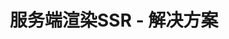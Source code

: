 ---
day: 38
title: "服务端渲染SSR - 解决方案"
phase: "react-development"
exercises:
  - id: "blog-platform"
    title: "博客平台开发"
    solution:
      code: |
        // pages/index.js - 博客首页
        import { useState } from 'react';
        import Layout from '../components/Layout';
        import PostCard from '../components/PostCard';
        import { getAllPosts } from '../lib/posts';
        import SEO from '../components/SEO';

        export default function HomePage({ posts, categories }) {
          const [selectedCategory, setSelectedCategory] = useState('all');
          
          const filteredPosts = selectedCategory === 'all' 
            ? posts 
            : posts.filter(post => post.category === selectedCategory);
          
          return (
            <Layout>
              <SEO 
                title="我的技术博客"
                description="分享前端开发、React和Next.js的最佳实践"
              />
              
              <section className="hero">
                <h1>欢迎来到我的技术博客</h1>
                <p>探索前端开发的无限可能</p>
              </section>
              
              <div className="categories">
                <button 
                  className={selectedCategory === 'all' ? 'active' : ''}
                  onClick={() => setSelectedCategory('all')}
                >
                  全部文章
                </button>
                {categories.map(cat => (
                  <button
                    key={cat}
                    className={selectedCategory === cat ? 'active' : ''}
                    onClick={() => setSelectedCategory(cat)}
                  >
                    {cat}
                  </button>
                ))}
              </div>
              
              <div className="posts-grid">
                {filteredPosts.map(post => (
                  <PostCard key={post.slug} post={post} />
                ))}
              </div>
            </Layout>
          );
        }

        export async function getStaticProps() {
          const posts = await getAllPosts();
          const categories = [...new Set(posts.map(p => p.category))];
          
          return {
            props: {
              posts,
              categories,
            },
            revalidate: 3600, // 1小时更新
          };
        }

        // pages/posts/[slug].js - 文章详情页
        import { useRouter } from 'next/router';
        import ErrorPage from 'next/error';
        import Layout from '../../components/Layout';
        import SEO from '../../components/SEO';
        import TableOfContents from '../../components/TableOfContents';
        import Comments from '../../components/Comments';
        import { getPostBySlug, getAllPosts } from '../../lib/posts';
        import styles from '../../styles/Post.module.css';

        export default function PostPage({ post }) {
          const router = useRouter();
          
          if (!router.isFallback && !post?.slug) {
            return <ErrorPage statusCode={404} />;
          }
          
          if (router.isFallback) {
            return (
              <Layout>
                <div>Loading...</div>
              </Layout>
            );
          }
          
          return (
            <Layout>
              <SEO
                title={post.title}
                description={post.excerpt}
                image={post.coverImage}
                article={true}
                publishedTime={post.date}
                modifiedTime={post.updatedAt}
              />
              
              <article className={styles.article}>
                <header className={styles.header}>
                  <h1>{post.title}</h1>
                  <div className={styles.meta}>
                    <time>{new Date(post.date).toLocaleDateString('zh-CN')}</time>
                    <span className={styles.readTime}>{post.readTime} 分钟阅读</span>
                  </div>
                  <div className={styles.tags}>
                    {post.tags.map(tag => (
                      <Link key={tag} href={`/tags/${tag}`}>
                        #{tag}
                      </Link>
                    ))}
                  </div>
                </header>
                
                <div className={styles.content}>
                  <TableOfContents content={post.content} />
                  <div 
                    className={styles.markdown}
                    dangerouslySetInnerHTML={{ __html: post.content }} 
                  />
                </div>
                
                <footer className={styles.footer}>
                  <div className={styles.author}>
                    <img src={post.author.avatar} alt={post.author.name} />
                    <div>
                      <h3>{post.author.name}</h3>
                      <p>{post.author.bio}</p>
                    </div>
                  </div>
                  
                  <nav className={styles.postNav}>
                    {post.prevPost && (
                      <Link href={`/posts/${post.prevPost.slug}`}>
                        ← {post.prevPost.title}
                      </Link>
                    )}
                    {post.nextPost && (
                      <Link href={`/posts/${post.nextPost.slug}`}>
                        {post.nextPost.title} →
                      </Link>
                    )}
                  </nav>
                </footer>
                
                <Comments postSlug={post.slug} />
              </article>
            </Layout>
          );
        }

        export async function getStaticProps({ params }) {
          const post = await getPostBySlug(params.slug);
          
          if (!post) {
            return {
              notFound: true,
            };
          }
          
          return {
            props: {
              post,
            },
            revalidate: 3600,
          };
        }

        export async function getStaticPaths() {
          const posts = await getAllPosts();
          
          return {
            paths: posts.map(post => ({
              params: { slug: post.slug },
            })),
            fallback: true,
          };
        }

        // lib/posts.js - 文章数据处理
        import fs from 'fs';
        import path from 'path';
        import matter from 'gray-matter';
        import { unified } from 'unified';
        import remarkParse from 'remark-parse';
        import remarkHtml from 'remark-html';
        import remarkPrism from 'remark-prism';
        import readingTime from 'reading-time';

        const postsDirectory = path.join(process.cwd(), 'content/posts');

        export async function getPostBySlug(slug) {
          const realSlug = slug.replace(/\.md$/, '');
          const fullPath = path.join(postsDirectory, `${realSlug}.md`);
          const fileContents = fs.readFileSync(fullPath, 'utf8');
          
          const { data, content } = matter(fileContents);
          
          const processedContent = await unified()
            .use(remarkParse)
            .use(remarkPrism)
            .use(remarkHtml, { sanitize: false })
            .process(content);
          
          const contentHtml = processedContent.toString();
          const stats = readingTime(content);
          
          // 获取前后文章
          const allPosts = await getAllPosts();
          const currentIndex = allPosts.findIndex(p => p.slug === realSlug);
          
          return {
            slug: realSlug,
            content: contentHtml,
            readTime: Math.ceil(stats.minutes),
            prevPost: currentIndex > 0 ? allPosts[currentIndex - 1] : null,
            nextPost: currentIndex < allPosts.length - 1 ? allPosts[currentIndex + 1] : null,
            ...data,
          };
        }

        export async function getAllPosts() {
          const fileNames = fs.readdirSync(postsDirectory);
          
          const posts = await Promise.all(
            fileNames
              .filter(name => name.endsWith('.md'))
              .map(async fileName => {
                const slug = fileName.replace(/\.md$/, '');
                const fullPath = path.join(postsDirectory, fileName);
                const fileContents = fs.readFileSync(fullPath, 'utf8');
                const { data, content } = matter(fileContents);
                const stats = readingTime(content);
                
                return {
                  slug,
                  readTime: Math.ceil(stats.minutes),
                  ...data,
                };
              })
          );
          
          return posts.sort((a, b) => (a.date > b.date ? -1 : 1));
        }

        // components/SEO.js - SEO组件
        import Head from 'next/head';
        import { useRouter } from 'next/router';

        export default function SEO({ 
          title, 
          description, 
          image = '/default-og.png',
          article = false,
          publishedTime,
          modifiedTime,
        }) {
          const router = useRouter();
          const siteUrl = process.env.NEXT_PUBLIC_SITE_URL || 'https://example.com';
          const canonical = `${siteUrl}${router.asPath}`;
          const fullImageUrl = image.startsWith('http') ? image : `${siteUrl}${image}`;
          
          return (
            <Head>
              <title>{title} | 我的技术博客</title>
              <meta name="description" content={description} />
              <link rel="canonical" href={canonical} />
              
              {/* Open Graph */}
              <meta property="og:site_name" content="我的技术博客" />
              <meta property="og:type" content={article ? 'article' : 'website'} />
              <meta property="og:title" content={title} />
              <meta property="og:description" content={description} />
              <meta property="og:url" content={canonical} />
              <meta property="og:image" content={fullImageUrl} />
              
              {/* Twitter Card */}
              <meta name="twitter:card" content="summary_large_image" />
              <meta name="twitter:site" content="@yourusername" />
              <meta name="twitter:title" content={title} />
              <meta name="twitter:description" content={description} />
              <meta name="twitter:image" content={fullImageUrl} />
              
              {/* Article metadata */}
              {article && publishedTime && (
                <meta property="article:published_time" content={publishedTime} />
              )}
              {article && modifiedTime && (
                <meta property="article:modified_time" content={modifiedTime} />
              )}
              
              {/* JSON-LD */}
              <script
                type="application/ld+json"
                dangerouslySetInnerHTML={{
                  __html: JSON.stringify({
                    '@context': 'https://schema.org',
                    '@type': article ? 'BlogPosting' : 'WebSite',
                    headline: title,
                    description: description,
                    image: fullImageUrl,
                    url: canonical,
                    ...(article && {
                      datePublished: publishedTime,
                      dateModified: modifiedTime || publishedTime,
                      author: {
                        '@type': 'Person',
                        name: 'Your Name',
                      },
                    }),
                  }),
                }}
              />
            </Head>
          );
        }
      explanation: |
        这个博客平台实现了以下关键功能：

        1. **静态生成与ISR**：
           - 使用getStaticProps和getStaticPaths实现静态生成
           - 设置revalidate实现增量静态再生
           - 使用fallback: true支持动态路由

        2. **SEO优化**：
           - 完整的meta标签支持
           - Open Graph和Twitter Card
           - JSON-LD结构化数据
           - 自动生成的站点地图

        3. **性能优化**：
           - Markdown内容预处理
           - 代码高亮使用remark-prism
           - 阅读时间计算
           - 图片懒加载

        4. **用户体验**：
           - 文章目录自动生成
           - 前后文章导航
           - 分类和标签筛选
           - 响应式设计

  - id: "ecommerce-product"
    title: "电商产品页"
    solution:
      code: |
        // pages/products/[id].js - 产品详情页
        import { useState } from 'react';
        import Image from 'next/image';
        import dynamic from 'next/dynamic';
        import Layout from '../../components/Layout';
        import SEO from '../../components/SEO';
        import { useCart } from '../../hooks/useCart';
        import { formatPrice } from '../../utils/format';
        import styles from '../../styles/Product.module.css';

        // 动态导入评论组件
        const ProductReviews = dynamic(
          () => import('../../components/ProductReviews'),
          { 
            loading: () => <div>加载评论中...</div>,
            ssr: false 
          }
        );

        export default function ProductPage({ product, recommendations }) {
          const [selectedSize, setSelectedSize] = useState(product.sizes[0]);
          const [selectedColor, setSelectedColor] = useState(product.colors[0]);
          const [quantity, setQuantity] = useState(1);
          const [selectedImage, setSelectedImage] = useState(0);
          
          const { addToCart, isLoading } = useCart();
          
          const handleAddToCart = async () => {
            await addToCart({
              productId: product.id,
              name: product.name,
              price: product.price,
              size: selectedSize,
              color: selectedColor,
              quantity,
              image: product.images[0],
            });
          };
          
          const currentPrice = product.onSale 
            ? product.price * (1 - product.discount / 100)
            : product.price;
          
          return (
            <Layout>
              <SEO
                title={product.name}
                description={product.description}
                image={product.images[0]}
                article={false}
              />
              
              <div className={styles.container}>
                <div className={styles.imageGallery}>
                  <div className={styles.mainImage}>
                    <Image
                      src={product.images[selectedImage]}
                      alt={product.name}
                      width={600}
                      height={600}
                      priority
                      quality={90}
                    />
                  </div>
                  <div className={styles.thumbnails}>
                    {product.images.map((image, index) => (
                      <button
                        key={index}
                        className={selectedImage === index ? styles.active : ''}
                        onClick={() => setSelectedImage(index)}
                      >
                        <Image
                          src={image}
                          alt={`${product.name} ${index + 1}`}
                          width={100}
                          height={100}
                        />
                      </button>
                    ))}
                  </div>
                </div>
                
                <div className={styles.productInfo}>
                  <h1>{product.name}</h1>
                  <div className={styles.rating}>
                    <span>★★★★☆</span>
                    <span>{product.reviewCount} 评价</span>
                  </div>
                  
                  <div className={styles.price}>
                    {product.onSale && (
                      <span className={styles.originalPrice}>
                        {formatPrice(product.price)}
                      </span>
                    )}
                    <span className={styles.currentPrice}>
                      {formatPrice(currentPrice)}
                    </span>
                    {product.onSale && (
                      <span className={styles.discount}>
                        -{product.discount}%
                      </span>
                    )}
                  </div>
                  
                  <p className={styles.description}>{product.description}</p>
                  
                  <div className={styles.options}>
                    <div className={styles.sizeSelector}>
                      <label>尺寸</label>
                      <div className={styles.sizes}>
                        {product.sizes.map(size => (
                          <button
                            key={size}
                            className={selectedSize === size ? styles.selected : ''}
                            onClick={() => setSelectedSize(size)}
                            disabled={!product.inventory[size]}
                          >
                            {size}
                          </button>
                        ))}
                      </div>
                    </div>
                    
                    <div className={styles.colorSelector}>
                      <label>颜色</label>
                      <div className={styles.colors}>
                        {product.colors.map(color => (
                          <button
                            key={color.name}
                            className={selectedColor.name === color.name ? styles.selected : ''}
                            onClick={() => setSelectedColor(color)}
                            style={{ backgroundColor: color.hex }}
                            title={color.name}
                          />
                        ))}
                      </div>
                    </div>
                    
                    <div className={styles.quantity}>
                      <label>数量</label>
                      <div className={styles.quantityControl}>
                        <button 
                          onClick={() => setQuantity(Math.max(1, quantity - 1))}
                        >
                          -
                        </button>
                        <input
                          type="number"
                          value={quantity}
                          onChange={(e) => setQuantity(parseInt(e.target.value) || 1)}
                          min="1"
                          max="10"
                        />
                        <button 
                          onClick={() => setQuantity(Math.min(10, quantity + 1))}
                        >
                          +
                        </button>
                      </div>
                    </div>
                  </div>
                  
                  <div className={styles.actions}>
                    <button
                      className={styles.addToCart}
                      onClick={handleAddToCart}
                      disabled={isLoading || !product.inventory[selectedSize]}
                    >
                      {isLoading ? '添加中...' : '加入购物车'}
                    </button>
                    <button className={styles.favorite}>
                      ♡ 收藏
                    </button>
                  </div>
                  
                  <div className={styles.features}>
                    <h3>产品特点</h3>
                    <ul>
                      {product.features.map((feature, index) => (
                        <li key={index}>{feature}</li>
                      ))}
                    </ul>
                  </div>
                </div>
              </div>
              
              <ProductReviews productId={product.id} />
              
              <section className={styles.recommendations}>
                <h2>推荐产品</h2>
                <div className={styles.productGrid}>
                  {recommendations.map(item => (
                    <Link key={item.id} href={`/products/${item.id}`}>
                      <div className={styles.productCard}>
                        <Image
                          src={item.image}
                          alt={item.name}
                          width={300}
                          height={300}
                        />
                        <h3>{item.name}</h3>
                        <p>{formatPrice(item.price)}</p>
                      </div>
                    </Link>
                  ))}
                </div>
              </section>
            </Layout>
          );
        }

        export async function getStaticProps({ params }) {
          try {
            const [product, recommendations] = await Promise.all([
              fetchProduct(params.id),
              fetchRecommendations(params.id),
            ]);
            
            if (!product) {
              return { notFound: true };
            }
            
            return {
              props: {
                product,
                recommendations,
              },
              revalidate: product.isPopular ? 300 : 3600, // 5分钟或1小时
            };
          } catch (error) {
            return { notFound: true };
          }
        }

        export async function getStaticPaths() {
          // 预渲染前50个热门产品
          const products = await fetchPopularProducts(50);
          
          const paths = products.map(product => ({
            params: { id: product.id.toString() },
          }));
          
          return {
            paths,
            fallback: 'blocking',
          };
        }

        // hooks/useCart.js - 购物车Hook
        import { useContext, useCallback } from 'react';
        import { CartContext } from '../contexts/CartContext';

        export function useCart() {
          const context = useContext(CartContext);
          
          if (!context) {
            throw new Error('useCart must be used within CartProvider');
          }
          
          const { state, dispatch } = context;
          
          const addToCart = useCallback(async (item) => {
            dispatch({ type: 'ADD_LOADING', payload: true });
            
            try {
              // 可以在这里调用API
              await new Promise(resolve => setTimeout(resolve, 500));
              
              dispatch({
                type: 'ADD_ITEM',
                payload: {
                  ...item,
                  id: `${item.productId}-${item.size}-${item.color.name}`,
                },
              });
              
              // 显示成功提示
              toast.success('已添加到购物车');
            } catch (error) {
              toast.error('添加失败，请重试');
            } finally {
              dispatch({ type: 'ADD_LOADING', payload: false });
            }
          }, [dispatch]);
          
          return {
            items: state.items,
            totalAmount: state.totalAmount,
            itemCount: state.itemCount,
            isLoading: state.isLoading,
            addToCart,
            removeFromCart: (id) => dispatch({ type: 'REMOVE_ITEM', payload: id }),
            updateQuantity: (id, quantity) => 
              dispatch({ type: 'UPDATE_QUANTITY', payload: { id, quantity } }),
            clearCart: () => dispatch({ type: 'CLEAR_CART' }),
          };
        }
      explanation: |
        电商产品页实现要点：

        1. **混合渲染策略**：
           - 热门产品使用较短的revalidate时间
           - 使用fallback: 'blocking'确保SEO友好
           - 动态导入评论组件减少初始加载

        2. **性能优化**：
           - Image组件自动优化图片
           - 并行数据获取
           - 客户端状态管理购物车

        3. **用户体验**：
           - 响应式图片画廊
           - 实时库存检查
           - 加载状态反馈
           - Toast通知

        4. **购物车功能**：
           - Context API管理状态
           - localStorage持久化
           - 乐观更新UI

  - id: "performance-optimization"
    title: "性能优化实战"
    solution:
      code: |
        // next.config.js - 优化配置
        const withBundleAnalyzer = require('@next/bundle-analyzer')({
          enabled: process.env.ANALYZE === 'true',
        });

        module.exports = withBundleAnalyzer({
          reactStrictMode: true,
          swcMinify: true,
          
          images: {
            domains: ['cdn.example.com'],
            formats: ['image/avif', 'image/webp'],
            deviceSizes: [640, 750, 828, 1080, 1200, 1920],
            imageSizes: [16, 32, 48, 64, 96, 128, 256, 384],
          },
          
          experimental: {
            optimizeCss: true,
          },
          
          webpack: (config, { isServer }) => {
            // 优化chunk分割
            if (!isServer) {
              config.optimization.splitChunks = {
                chunks: 'all',
                cacheGroups: {
                  default: false,
                  vendors: false,
                  vendor: {
                    name: 'vendor',
                    chunks: 'all',
                    test: /node_modules/,
                    priority: 20,
                  },
                  common: {
                    name: 'common',
                    minChunks: 2,
                    chunks: 'async',
                    priority: 10,
                    reuseExistingChunk: true,
                    enforce: true,
                  },
                },
              };
            }
            
            return config;
          },
          
          headers: async () => [
            {
              source: '/:path*',
              headers: [
                {
                  key: 'X-DNS-Prefetch-Control',
                  value: 'on',
                },
                {
                  key: 'X-Frame-Options',
                  value: 'SAMEORIGIN',
                },
              ],
            },
            {
              source: '/static/:path*',
              headers: [
                {
                  key: 'Cache-Control',
                  value: 'public, max-age=31536000, immutable',
                },
              ],
            },
          ],
        });

        // components/PerformanceMonitor.js - 性能监控
        import { useEffect } from 'react';
        import { getCLS, getFID, getLCP, getFCP, getTTFB } from 'web-vitals';

        export function PerformanceMonitor() {
          useEffect(() => {
            function sendToAnalytics({ name, delta, value, id }) {
              // 发送到分析服务
              if (window.gtag) {
                window.gtag('event', name, {
                  event_category: 'Web Vitals',
                  event_label: id,
                  value: Math.round(name === 'CLS' ? delta * 1000 : delta),
                  non_interaction: true,
                });
              }
              
              // 发送到自定义监控服务
              fetch('/api/metrics', {
                method: 'POST',
                headers: { 'Content-Type': 'application/json' },
                body: JSON.stringify({
                  metric: name,
                  value,
                  delta,
                  id,
                  page: window.location.pathname,
                }),
              });
            }
            
            // 监控所有Web Vitals指标
            getCLS(sendToAnalytics);
            getFID(sendToAnalytics);
            getLCP(sendToAnalytics);
            getFCP(sendToAnalytics);
            getTTFB(sendToAnalytics);
          }, []);
          
          return null;
        }

        // pages/_app.js - 优化后的App组件
        import { lazy, Suspense } from 'react';
        import dynamic from 'next/dynamic';
        import { Inter } from 'next/font/google';
        import { PerformanceMonitor } from '../components/PerformanceMonitor';

        // 字体优化
        const inter = Inter({
          subsets: ['latin'],
          display: 'swap',
          preload: true,
        });

        // 动态导入第三方组件
        const Analytics = dynamic(
          () => import('../components/Analytics'),
          { ssr: false }
        );

        function MyApp({ Component, pageProps }) {
          return (
            <>
              <style jsx global>{`
                html {
                  font-family: ${inter.style.fontFamily};
                }
              `}</style>
              
              <Component {...pageProps} />
              
              <PerformanceMonitor />
              <Suspense fallback={null}>
                <Analytics />
              </Suspense>
            </>
          );
        }

        export default MyApp;

        // pages/_document.js - 优化的Document
        import Document, { Html, Head, Main, NextScript } from 'next/document';

        class MyDocument extends Document {
          render() {
            return (
              <Html lang="zh">
                <Head>
                  {/* 预连接 */}
                  <link rel="preconnect" href="https://fonts.googleapis.com" />
                  <link rel="dns-prefetch" href="https://cdn.example.com" />
                  
                  {/* 关键CSS内联 */}
                  <style
                    dangerouslySetInnerHTML={{
                      __html: `
                        /* 关键CSS */
                        body { margin: 0; font-family: -apple-system, sans-serif; }
                        .container { max-width: 1200px; margin: 0 auto; padding: 0 20px; }
                      `,
                    }}
                  />
                </Head>
                <body>
                  <Main />
                  <NextScript />
                  
                  {/* 延迟加载第三方脚本 */}
                  <script
                    async
                    src="https://www.googletagmanager.com/gtag/js?id=GA_MEASUREMENT_ID"
                  />
                </body>
              </Html>
            );
          }
        }

        export default MyDocument;

        // utils/image-optimization.js - 图片优化工具
        export function generateBlurDataURL(src) {
          // 生成模糊占位符
          const blurSvg = `
            <svg width="40" height="40" xmlns="http://www.w3.org/2000/svg">
              <filter id="b" color-interpolation-filters="sRGB">
                <feGaussianBlur stdDeviation="20" />
              </filter>
              <image filter="url(#b)" x="0" y="0" height="100%" width="100%" href="${src}" />
            </svg>
          `;
          
          const toBase64 = (str) =>
            typeof window === 'undefined'
              ? Buffer.from(str).toString('base64')
              : window.btoa(str);
          
          return `data:image/svg+xml;base64,${toBase64(blurSvg)}`;
        }

        // middleware.js - 边缘优化
        import { NextResponse } from 'next/server';

        export function middleware(request) {
          const response = NextResponse.next();
          
          // 安全头
          response.headers.set('X-Content-Type-Options', 'nosniff');
          response.headers.set('X-Frame-Options', 'DENY');
          response.headers.set('X-XSS-Protection', '1; mode=block');
          
          // 根据用户设备优化
          const userAgent = request.headers.get('user-agent') || '';
          const isMobile = /mobile/i.test(userAgent);
          
          if (isMobile) {
            response.headers.set('x-device-type', 'mobile');
          }
          
          return response;
        }

        export const config = {
          matcher: '/:path*',
        };
      explanation: |
        性能优化实施要点：

        1. **构建优化**：
           - SWC压缩代替Terser
           - 智能代码分割策略
           - CSS优化
           - Bundle分析

        2. **运行时优化**：
           - Web Vitals监控
           - 字体优化加载
           - 关键CSS内联
           - 图片格式自动选择

        3. **缓存策略**：
           - 静态资源永久缓存
           - API响应缓存
           - 边缘中间件优化

        4. **监控方案**：
           - 实时性能指标收集
           - 自定义指标上报
           - 错误追踪集成
           - 用户体验监控
---